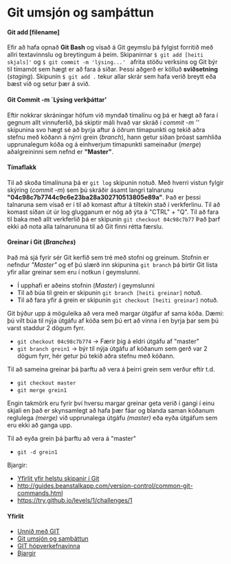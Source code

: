 # Git umsjón og samþáttun

#### Git add [filename]
Efir að hafa opnað **Git Bash** og vísað á Git geymslu þá fylgist forritið með allri textavinnslu og breytingum á þeim. Skipanirnar ```$ git add [heiti skjals]'``` og ```$ git commit -m 'lýsing...' ``` afrita stöðu verksins og Git býr til tímamót sem hægt er að fara á síðar. Þessi aðgerð er kölluð **sviðsetning** (*staging*). Skipunin ```$ git add .```  tekur allar skrár sem hafa verið breytt eða bæst við og setur þær á svið. 
#### Git Commit -m ´Lýsing verkþáttar'
Eftir nokkrar skráningar höfum við myndað tímalínu og þá er hægt að fara í gegnum allt vinnuferlið, þá skiptir máli hvað var skráð í *commit -m ''* skipunina svo hægt sé að byrja aftur á öðrum tímapunkti og tekið aðra stefnu með kóðann á nýrri grein (*branch*), hann getur síðan þróast samhliða upprunalegum kóða og á einhverjum tímapunkti sameinaður (*merge*) aðalgreininni sem nefnd er **"Master"**. 
#### Tímaflakk
Til að skoða tímalínuna þá er ```git log``` skipunin notuð. Með hverri vistun fylgir skýring (*commit -m*) sem þú skráðir ásamt langri talnarunu **"04c98c7b7744c9c6e23ba28a302710513805e89a"**. Það er þessi talnaruna sem vísað er í til að komast aftur á tiltekin stað í verkferlinu. Til að komast síðan út úr log glugganum er nóg að ýta á "CTRL" + "Q". Til að fara til baka með allt verkferlið þá er skipunin ```git checkout 04c98c7b77``` Það þarf ekki að nota alla talnarununa til að Git finni rétta færslu.
#### Greinar í Git (_Branches_)
Það má sjá fyrir sér Git kerfið sem tré með stofni og greinum. Stofnin er nefndur *"Master"* og ef þú slærð inn skipunina ```git branch``` þá birtir Git lista yfir allar greinar sem eru í notkun í geymslunni. 
* Í upphafi er aðeins stofnin (*Master*) í geymslunni
* Til að búa til grein er skipunin ```git branch [heiti greinar]``` notuð. 
* Til að fara yfir á grein er skipunin ```git checkout [heiti greinar]``` notuð.

Git býður upp á möguleika að vera með margar útgáfur af sama kóða. Dæmi: þú vilt búa til nýja útgáfu af kóða sem þú ert að vinna í en byrja þar sem þú varst staddur 2 dögum fyrr. 

* ```git checkout 04c98c7b774``` -> Færir þig á eldri útgáfu af "master"
* ```git branch grein1``` -> býr til nýja útgáfu af kóðanum sem gerð var 2 dögum fyrr, hér getur þú tekið aðra stefnu með kóðann.

Til að sameina greinar þá þarftu að vera á þeirri grein sem verður eftir t.d.
* ```git checkout master```
* ```git merge grein1```

Engin takmörk eru fyrir því hversu margar greinar geta verið í gangi í einu skjali en það er skynsamlegt að hafa þær fáar og blanda saman kóðanum reglulega _(merge)_ við upprunalega útgáfu _(master)_ eða eyða útgáfum sem eru ekki að ganga upp. 

Til að eyða grein þá þarftu að vera á "master"
* ```git -d grein1```

Bjargir:
* [Yfirlit yfir helstu skipanir í Git](Lesefni/github-git-cheat-sheet.pdf)
* http://guides.beanstalkapp.com/version-control/common-git-commands.html
* https://try.github.io/levels/1/challenges/1

#### Yfirlit
* [Unnið með GIT](Git.md)
* [Git umsjón og samþáttun](Umsjón.md)
* [GIT hópverkefnavinna](Hópverkefnavinna.md)
* [Bjargir](Bjargir.md)